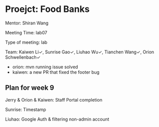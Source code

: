 # Proejct: Food Banks

Mentor: Shiran Wang

Meeting Time: lab07

Type of meeting: lab

Team: Kaiwen Li✓, Sunrise Gao✓, Liuhao Wu✓, Tianchen Wang✓, Orion Schwellenbach✓

* orion: mvn running issue solved
* kaiwen: a new PR that fixed the footer bug

## Plan for week 9

Jerry & Orion & Kaiwen: Staff Portal completion

Sunrise: Timestamp

Liuhao: Google Auth & filtering non-admin account
